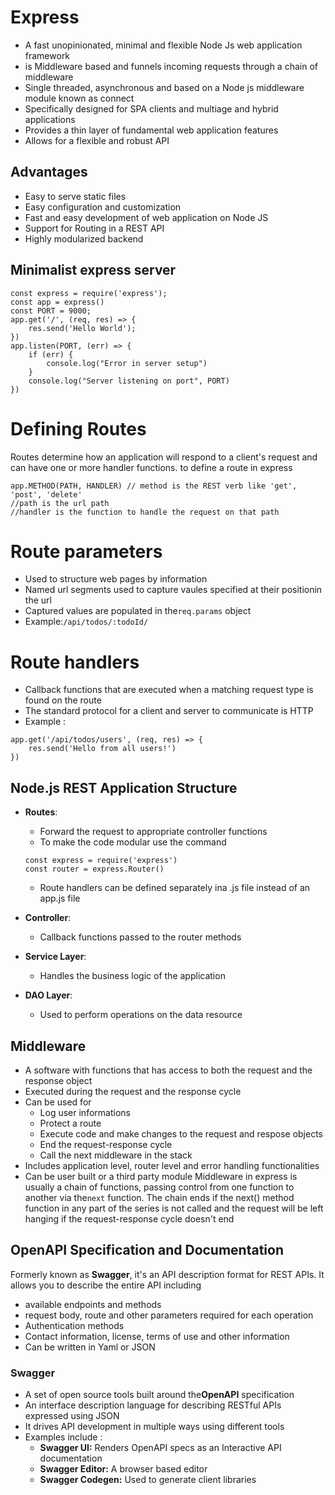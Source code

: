 # Express

- A fast unopinionated, minimal and flexible Node Js web application framework
- is Middleware based and funnels incoming requests through a chain of middleware
- Single threaded, asynchronous and based on a Node js middleware module known as connect
- Specifically designed for SPA clients and multiage and hybrid applications
- Provides a thin layer of fundamental web application features
- Allows for a flexible and robust API

## Advantages

- Easy to serve static files
- Easy configuration and customization
- Fast and easy development of web application on Node JS
- Support for Routing in a REST API
- Highly modularized backend

## Minimalist express server

```
const express = require('express');
const app = express()
const PORT = 9000;
app.get('/', (req, res) => {
    res.send('Hello World');
})
app.listen(PORT, (err) => {
    if (err) {
        console.log("Error in server setup")
    }
    console.log("Server listening on port", PORT)
})
```

# Defining Routes

Routes determine how an application will respond to a client's request and can have one or more handler functions. to define a route in express

```
app.METHOD(PATH, HANDLER) // method is the REST verb like 'get', 'post', 'delete'
//path is the url path
//handler is the function to handle the request on that path
```

# Route parameters

- Used to structure web pages by information
- Named url segments used to capture vaules specified at their positionin the url
- Captured values are populated in the`req.params` object
- Example:`/api/todos/:todoId/`

# Route handlers

- Callback functions that are executed when a matching request type is found on the route
- The standard protocol for a client and server to communicate is HTTP
- Example :

```
app.get('/api/todos/users', (req, res) => {
    res.send('Hello from all users!')
})
```

## Node.js REST Application Structure

- **Routes**:

  - Forward the request to appropriate controller functions
  - To make the code modular use the command

  ```
  const express = require('express')
  const router = express.Router()
  ```

  - Route handlers can be defined separately ina .js file instead of an app.js file
- **Controller**:

  - Callback functions passed to the router methods
- **Service Layer**:

  - Handles the business logic of the application
- **DAO Layer**:

  - Used to perform operations on the data resource

## Middleware

- A software with functions that has access to both the request and the response object
- Executed during the request and the response cycle
- Can be used for
  - Log user informations
  - Protect a route
  - Execute code and make changes to the request and respose objects
  - End the request-response cycle
  - Call the next middleware in the stack
- Includes application level, router level and error handling functionalities
- Can be user built or a third party module
  Middleware in express is usually a chain of functions, passing control from one function to another via the`next` function. The chain ends if the next() method function in any part of the series is not called and the request will be left hanging if the request-response cycle doesn't end

## OpenAPI Specification and Documentation

Formerly known as **Swagger**, it's an API description format for REST APIs. It allows you to describe the entire API including

- available endpoints and methods
- request body, route and other parameters required for each operation
- Authentication methods
- Contact information, license, terms of use and other information
- Can be written in Yaml or JSON

### Swagger

- A set of open source tools built around the**OpenAPI** specification
- An interface description language for describing RESTful APIs expressed using JSON
- It drives API development in multiple ways using different tools
- Examples include :
  - **Swagger UI:** Renders OpenAPI specs as an Interactive API documentation
  - **Swagger Editor:** A browser based editor
  - **Swagger Codegen:** Used to generate client libraries
